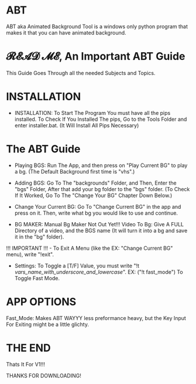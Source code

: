 # ABT

ABT aka Animated Background Tool is a windows only python program that makes it that you can have animated background.

# 𝓡𝓔𝓐𝓓 𝓜𝓔, An Important ABT Guide

This Guide Goes Through all the needed Subjects and Topics.


# INSTALLATION

- INSTALLATION:
To Start The Program You must have all the pips installed. To Check If You Installed The pips, Go to the Tools Folder and enter installer.bat. (It Will Install All Pips Necessary)


# The ABT Guide

- Playing BGS:
Run The  App, and then press on "Play Current BG" to play a bg. (The Default Background first time is "vhs".)

- Adding BGS:
Go To The "backgrounds" Folder, and Then, Enter the "bgs" Folder, After that add your bg folder to the "bgs" folder. (To Check If It Worked, Go To The "Change Your BG" Chapter Down Below.)

- Change Your Current BG:
Go To "Change Current BG" in the app and press on it. 
Then, write what bg you would like to use and continue.

- BG MAKER:
Manual Bg Maker Not Out Yet!!!
Video To Bg: Give A FULL Directory of a video, and the BGS name (It will turn it into a bg and save it in the "bg" folder).

!!! IMPORTANT !!! - To Exit  A  Menu (like the EX: "Change Current BG" menu), write "!exit".

- Settings:
To Toggle a [T/F] Value, you must write "!t *vars_name_with_underscore_and_lowercase*".  EX: ("!t fast_mode") To Toggle Fast Mode.
 
# APP OPTIONS
Fast_Mode: Makes ABT WAYYY less preformance heavy, but the Key Input For Exiting might be a little glichty.


# THE END

Thats It For V1!!!

THANKS FOR DOWNLOADING!
